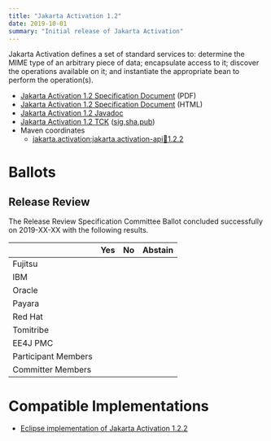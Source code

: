 ```yaml
---
title: "Jakarta Activation 1.2"
date: 2019-10-01
summary: "Initial release of Jakarta Activation"
---
```

Jakarta Activation defines a set of standard services to: determine the
MIME type of an arbitrary piece of data; encapsulate access to it;
discover the operations available on it; and instantiate the
appropriate bean to perform the operation(s).

* [Jakarta Activation 1.2 Specification Document](./activation-spec-1.2.pdf) (PDF)
* [Jakarta Activation 1.2 Specification Document](./activation-spec-1.2.html) (HTML)
* [Jakarta Activation 1.2 Javadoc](./apidocs)
* [Jakarta Activation 1.2 TCK](http://downloads.eclipse.org/jakarta/activation/1.2/jakarta-activation-tck-1.2.0.zip) ([sig](http://downloads.eclipse.org/jakarta/activation/1.2/jakarta-activation-tck-1.2.0.zip.sig),[sha](http://downloads.eclipse.org/jakarta/activation/1.2/jakarta-activation-tck-1.2.0.zip.sha256),[pub](https://raw.githubusercontent.com/jakartaee/specification-committee/master/jakartaee-spec-committee.pub))
* Maven coordinates
  * [jakarta.activation:jakarta.activation-api:jar:1.2.2](https://search.maven.org/artifact/jakarta.activation/jakarta.activation-api/1.2.2/jar)

# Ballots

## Release Review

The Release Review Specification Committee Ballot concluded successfully on 2019-XX-XX with the following results.

|                       |  Yes    | No      | Abstain  |
|-----------------------|---------|---------|----------|
|Fujitsu                |         |         |          |
|IBM                    |         |         |          |
|Oracle                 |         |         |          |
|Payara                 |         |         |          |
|Red Hat                |         |         |          |
|Tomitribe              |         |         |          |
|EE4J PMC               |         |         |          |
|Participant Members    |         |         |          |
|Committer Members      |         |         |          |

# Compatible Implementations

* [Eclipse implementation of Jakarta Activation 1.2.2](https://github.com/eclipse-ee4j/activation)
